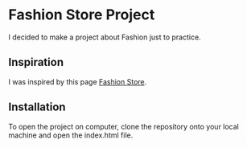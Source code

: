 # Fashion Store Project
 I decided to make a project about Fashion just to practice.

## Inspiration
I was inspired by this page [Fashion Store](https://nicepage.com/website-design/preview/gallery-in-purple-tones-805883?device=desktop).

## Installation
To open the project on computer, clone the repository onto your local machine and open the index.html file.
